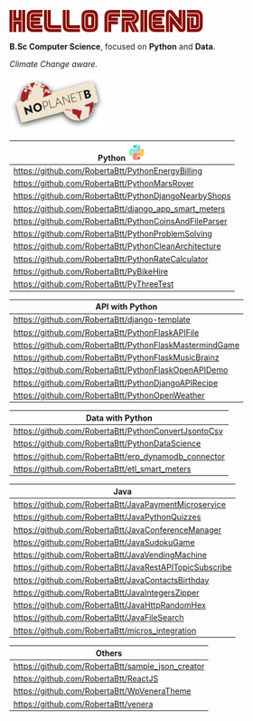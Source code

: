 
![HelloFriendMrRobot](MrRobot.png)



**B.Sc Computer Science**, focused on **Python** and **Data**.
 

_Climate Change aware._

![Logo_No_planetB](Logo_No_planet.png)

Python ![](Python.png)|
------------- |
https://github.com/RobertaBtt/PythonEnergyBilling |
https://github.com/RobertaBtt/PythonMarsRover |
https://github.com/RobertaBtt/PythonDjangoNearbyShops |
https://github.com/RobertaBtt/django_app_smart_meters |
https://github.com/RobertaBtt/PythonCoinsAndFileParser |
https://github.com/RobertaBtt/PythonProblemSolving |
https://github.com/RobertaBtt/PythonCleanArchitecture |
https://github.com/RobertaBtt/PythonRateCalculator |
https://github.com/RobertaBtt/PyBikeHire |
https://github.com/RobertaBtt/PyThreeTest |


API with Python |
------------- |
https://github.com/RobertaBtt/django-template |
https://github.com/RobertaBtt/PythonFlaskAPIFile |
https://github.com/RobertaBtt/PythonFlaskMastermindGame |
https://github.com/RobertaBtt/PythonFlaskMusicBrainz |
https://github.com/RobertaBtt/PythonFlaskOpenAPIDemo |
https://github.com/RobertaBtt/PythonDjangoAPIRecipe |
https://github.com/RobertaBtt/PythonOpenWeather |

Data with Python |
------------- |
https://github.com/RobertaBtt/PythonConvertJsontoCsv |
https://github.com/RobertaBtt/PythonDataScience |
https://github.com/RobertaBtt/erp_dynamodb_connector |
https://github.com/RobertaBtt/etl_smart_meters |


Java |
------------- |
https://github.com/RobertaBtt/JavaPaymentMicroservice |
https://github.com/RobertaBtt/JavaPythonQuizzes |
https://github.com/RobertaBtt/JavaConferenceManager |
https://github.com/RobertaBtt/JavaSudokuGame |
https://github.com/RobertaBtt/JavaVendingMachine |
https://github.com/RobertaBtt/JavaRestAPITopicSubscribe |
https://github.com/RobertaBtt/JavaContactsBirthday |
https://github.com/RobertaBtt/JavaIntegersZipper |
https://github.com/RobertaBtt/JavaHttpRandomHex |
https://github.com/RobertaBtt/JavaFileSearch |
https://github.com/RobertaBtt/micros_integration |



Others |
------------- |
https://github.com/RobertaBtt/sample_json_creator |
https://github.com/RobertaBtt/ReactJS |
https://github.com/RobertaBtt/WpVeneraTheme |
https://github.com/RobertaBtt/venera |

